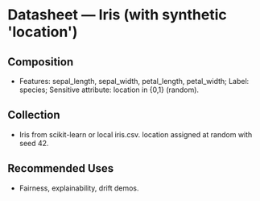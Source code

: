 # Datasheet — Iris (with synthetic 'location')
## Composition
- Features: sepal_length, sepal_width, petal_length, petal_width; Label: species; Sensitive attribute: location in {0,1} (random).
## Collection
- Iris from scikit-learn or local iris.csv. location assigned at random with seed 42.
## Recommended Uses
- Fairness, explainability, drift demos.